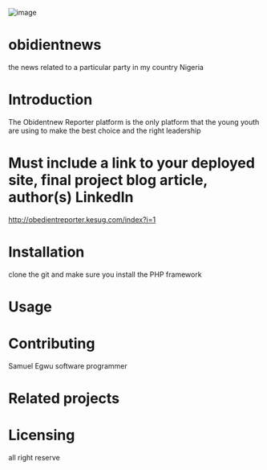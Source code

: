 ![image](https://github.com/dallintine/obidientnews/assets/17855393/a2d98229-13d2-4ecc-b016-ffffc0bc670c)

# obidientnews

the news related to a particular party in my country Nigeria 

# Introduction

The Obidentnew Reporter platform is the only platform that the young youth are using to make the best choice and the right leadership 

# Must include a link to your deployed site, final project blog article, author(s) LinkedIn

http://obedientreporter.kesug.com/index?i=1 

# Installation
clone the git and make sure you install the PHP framework 

# Usage

# Contributing
Samuel Egwu software programmer 
# Related projects

# Licensing
all right reserve 
